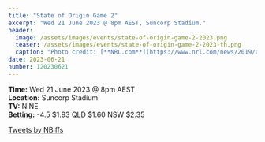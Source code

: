```yaml
---
title: "State of Origin Game 2"
excerpt: "Wed 21 June 2023 @ 8pm AEST, Suncorp Stadium."
header:
  image: /assets/images/events/state-of-origin-game-2-2023.png
  teaser: /assets/images/events/state-of-origin-game-2-2023-th.png
  caption: "Photo credit: [**NRL.com**](https://www.nrl.com/news/2019/07/10/how-maroons-went-after-geyer-before-and-after-1991-lewis-stoush/)"
date: 2023-06-21
number: 120230621
---
```


**Time:** Wed 21 June 2023 @ 8pm AEST     
**Location:** Suncorp Stadium      
**TV:** NINE         
**Betting:** -4.5 $1.93 QLD $1.60 NSW $2.35 

<a class="twitter-timeline" href="https://twitter.com/NBiffs?ref_src=twsrc%5Etfw">Tweets by NBiffs</a> <script async src="https://platform.twitter.com/widgets.js" charset="utf-8"></script>